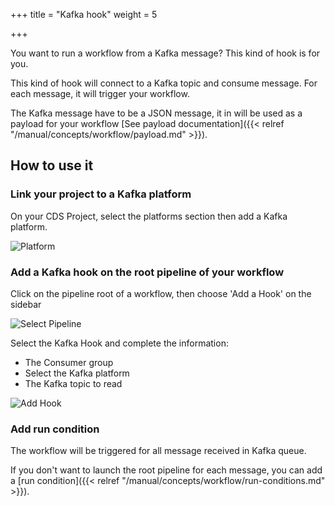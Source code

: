 +++
title = "Kafka hook"
weight = 5

+++

You want to run a workflow from a Kafka message? This kind of hook is for you.

This kind of hook will connect to a Kafka topic and consume message. For each message, it will trigger your workflow.

The Kafka message have to be a JSON message, it in will be used as a payload for your workflow [See payload documentation]({{< relref "/manual/concepts/workflow/payload.md" >}}).

## How to use it

### Link your project to a Kafka platform

On your CDS Project, select the platforms section then add a Kafka platform.

![Platform](/images/workflows.design.hooks.kafka-hook.platform.png)

### Add a Kafka hook on the root pipeline of your workflow

Click on the pipeline root of a workflow, then choose 'Add a Hook' on the sidebar

![Select Pipeline](/images/workflows.design.hooks.kafka-hook.add.png)

Select the Kafka Hook and complete the information:

- The Consumer group
- Select the Kafka platform
- The Kafka topic to read

![Add Hook](/images/workflows.design.hooks.kafka-hook.add.modal.png)

### Add run condition

The workflow will be triggered for all message received in Kafka queue.

If you don't want to launch the root pipeline for each message, you can add a [run condition]({{< relref "/manual/concepts/workflow/run-conditions.md" >}}).
